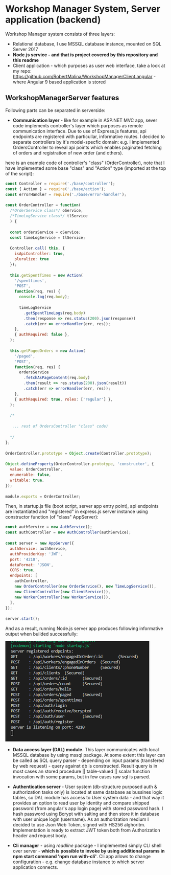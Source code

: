 # Workshop Manager System, Server application (backend)
Workshop Manager system consists of three layers:
- Relational database, I use MSSQL database instance, mounted on SQL Server 2017
- <b>Node.js service - and that is project covered by this repository and this readme</b>
- Client application - which purposes as user web interface, take a look at my repo: https://github.com/RobertMalina/WorkshopManagerClient.angular - where Angular 9 based application is stored

## WorkshopManagerServer features
Following parts can be separated in serverside:
- <b>Communication layer</b> - like for example in ASP.NET MVC app, sever code implements controller's layer which purposes as remote communication interface. Due to use of Express.js features, api endpoints are registered with particullar, informative routes. I decided to separate controllers by it's model-specfic domain: e.g. I implemented OrdersController to reveal api points which enables paginated fetching of orders and registration of new order (and others).

here is an example code of controller's "class" (OrderController), note that I have implemented some base "class" and "Action" type (imported at the top of the script):

```js
const Controller = require('./base/controller');
const { Action } = require('./base/action');
const errorHandler = require('./base/error-handler');

const OrderController = function(
  /*OrderService class*/ oService,
  /*TimeLogService class*/ tlService
  ) {

  const ordersService = oService;
  const timeLogService = tlService;
  
  Controller.call( this, {
    isApiController: true,
    pluralize: true
  });

  this.getSpentTimes = new Action(
    '/spenttimes',
    'POST',
    function(req, res) {
      console.log(req.body);

      timeLogService
        .getSpentTimeLogs(req.body)
        .then(response => res.status(200).json(response))
        .catch(err => errorHandler(err, res));
    },
    { authRequired: false },
  );

  this.getPagedOrders = new Action(
    '/paged',
    'POST',
    function(req, res) {
      ordersService
        .fetchAsPageContent(req.body)
        .then(result => res.status(200).json(result))
        .catch(err => errorHandler(err, res));
    },
    { authRequired: true, roles: ['regular'] },
  );
  
  /*
  
   ... rest of OrdersController "class" code)
  
  */
};

OrderController.prototype = Object.create(Controller.prototype);

Object.defineProperty(OrderController.prototype, 'constructor', {
  value: OrderController,
  enumerable: false,
  writable: true,
});

module.exports = OrderController;

```

Then, in startup.js file (boot script, server app entry point), api endpoints are instantiated and "registered" in express.js server instance using constructor function (of "class" AppServer):

```js
const authService = new AuthService();
const authController = new AuthController(authService);

const server = new AppServer({
  authService: authService,
  authProviderKey: 'JWT',
  port: '4210',
  dataFormat: 'JSON',
  CORS: true,
  endpoints: [
    authController,
    new OrderController(new OrderService(), new TimeLogService()),
    new ClientController(new ClientService()),
    new WorkerController(new WorkerService()),
  ],
});

server.start();

```

And as a result, running Node.js server app produces following informative output when builded successfully:

![Alt text](/docs/server-boot.PNG?raw=true "Server application post-boot output")

- <b>Data access layer (DAL) module.</b> This layer communicates with local MSSQL database by using mssql package. At some extent this layer can be called as SQL query parser - depending on input params (transfered by web request) - query against db is constructed. Result query is in most cases an stored procedure || table-valued || scalar function invocation with some params, but in few cases raw sql is parsed.

- <b>Authentication server</b> - User system (db-structure purposed auth & authorization tasks only) is located at same database as bussines logic tables, so DAL module has access to User system data - and that way it provides an option to read user by identity and compare shipped password (from angular's app login page) with stored password hash. I hash password using Bcrypt with salting and then store it in database with user unique login (username). As an authorization medium I decided to use Json Web Token, signed with HS256 alghoritm. Implementation is ready to extract JWT token both from Authorization header and request body.

- <b>Cli manager</b> - using <i>readline</i> package - I implemented simply CLI shell over server - <b>which is possible to invoke by using additional params in npm start command 'npm run with-cli'</b>. Cli app allows to change configuration - e.g. change database instance to which server application connects.

